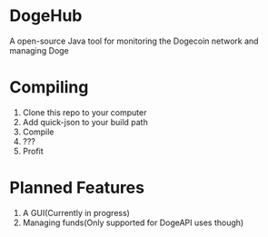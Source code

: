 DogeHub
=======

A open-source Java tool for monitoring the Dogecoin network and managing Doge

Compiling
=========
1. Clone this repo to your computer
2. Add quick-json to your build path
3. Compile
4. ???
5. Profit

Planned Features
================
1. A GUI(Currently in progress)
2. Managing funds(Only supported for DogeAPI uses though)
